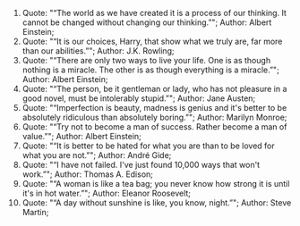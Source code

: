 1. Quote: "“The world as we have created it is a process of our thinking. It cannot be changed without changing 
our thinking.”"; Author: Albert Einstein;
2. Quote: "“It is our choices, Harry, that show what we truly are, far more than our abilities.”"; Author: J.K. 
Rowling;
3. Quote: "“There are only two ways to live your life. One is as though nothing is a miracle. The other is as though everything is a miracle.”"; Author: Albert Einstein;
4. Quote: "“The person, be it gentleman or lady, who has not pleasure in a good novel, must be intolerably stupid.”"; Author: Jane Austen;
5. Quote: "“Imperfection is beauty, madness is genius and it's better to be absolutely ridiculous than absolutely boring.”"; Author: Marilyn Monroe;
6. Quote: "“Try not to become a man of success. Rather become a man of value.”"; Author: Albert Einstein;       
7. Quote: "“It is better to be hated for what you are than to be loved for what you are not.”"; Author: André Gide;
8. Quote: "“I have not failed. I've just found 10,000 ways that won't work.”"; Author: Thomas A. Edison;        
9. Quote: "“A woman is like a tea bag; you never know how strong it is until it's in hot water.”"; Author: Eleanor Roosevelt;
10. Quote: "“A day without sunshine is like, you know, night.”"; Author: Steve Martin;